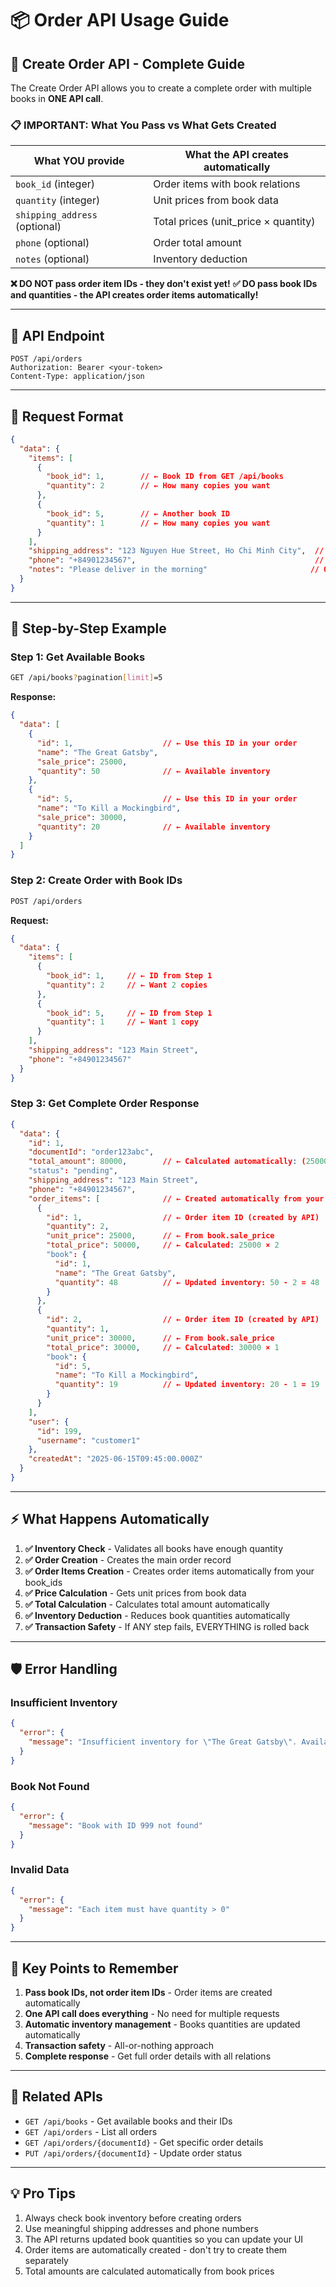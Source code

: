 # 📦 Order API Usage Guide

## 🎯 Create Order API - Complete Guide

The Create Order API allows you to create a complete order with multiple books in **ONE API call**.

### 📋 **IMPORTANT: What You Pass vs What Gets Created**

| What YOU provide | What the API creates automatically |
|------------------|-----------------------------------|
| `book_id` (integer) | Order items with book relations |
| `quantity` (integer) | Unit prices from book data |
| `shipping_address` (optional) | Total prices (unit_price × quantity) |
| `phone` (optional) | Order total amount |
| `notes` (optional) | Inventory deduction |

**❌ DO NOT pass order item IDs - they don't exist yet!**
**✅ DO pass book IDs and quantities - the API creates order items automatically!**

---

## 🚀 **API Endpoint**

```
POST /api/orders
Authorization: Bearer <your-token>
Content-Type: application/json
```

---

## 📝 **Request Format**

```json
{
  "data": {
    "items": [
      {
        "book_id": 1,        // ← Book ID from GET /api/books
        "quantity": 2        // ← How many copies you want
      },
      {
        "book_id": 5,        // ← Another book ID
        "quantity": 1        // ← How many copies you want
      }
    ],
    "shipping_address": "123 Nguyen Hue Street, Ho Chi Minh City",  // Optional
    "phone": "+84901234567",                                        // Optional
    "notes": "Please deliver in the morning"                       // Optional
  }
}
```

---

## 📖 **Step-by-Step Example**

### Step 1: Get Available Books
```bash
GET /api/books?pagination[limit]=5
```

**Response:**
```json
{
  "data": [
    {
      "id": 1,                    // ← Use this ID in your order
      "name": "The Great Gatsby",
      "sale_price": 25000,
      "quantity": 50              // ← Available inventory
    },
    {
      "id": 5,                    // ← Use this ID in your order
      "name": "To Kill a Mockingbird",
      "sale_price": 30000,
      "quantity": 20              // ← Available inventory
    }
  ]
}
```

### Step 2: Create Order with Book IDs
```bash
POST /api/orders
```

**Request:**
```json
{
  "data": {
    "items": [
      {
        "book_id": 1,     // ← ID from Step 1
        "quantity": 2     // ← Want 2 copies
      },
      {
        "book_id": 5,     // ← ID from Step 1
        "quantity": 1     // ← Want 1 copy
      }
    ],
    "shipping_address": "123 Main Street",
    "phone": "+84901234567"
  }
}
```

### Step 3: Get Complete Order Response
```json
{
  "data": {
    "id": 1,
    "documentId": "order123abc",
    "total_amount": 80000,        // ← Calculated automatically: (25000×2) + (30000×1)
    "status": "pending",
    "shipping_address": "123 Main Street",
    "phone": "+84901234567",
    "order_items": [              // ← Created automatically from your book_ids
      {
        "id": 1,                  // ← Order item ID (created by API)
        "quantity": 2,
        "unit_price": 25000,      // ← From book.sale_price
        "total_price": 50000,     // ← Calculated: 25000 × 2
        "book": {
          "id": 1,
          "name": "The Great Gatsby",
          "quantity": 48          // ← Updated inventory: 50 - 2 = 48
        }
      },
      {
        "id": 2,                  // ← Order item ID (created by API)
        "quantity": 1,
        "unit_price": 30000,      // ← From book.sale_price
        "total_price": 30000,     // ← Calculated: 30000 × 1
        "book": {
          "id": 5,
          "name": "To Kill a Mockingbird",
          "quantity": 19          // ← Updated inventory: 20 - 1 = 19
        }
      }
    ],
    "user": {
      "id": 199,
      "username": "customer1"
    },
    "createdAt": "2025-06-15T09:45:00.000Z"
  }
}
```

---

## ⚡ **What Happens Automatically**

1. **✅ Inventory Check** - Validates all books have enough quantity
2. **✅ Order Creation** - Creates the main order record
3. **✅ Order Items Creation** - Creates order items automatically from your book_ids
4. **✅ Price Calculation** - Gets unit prices from book data
5. **✅ Total Calculation** - Calculates total amount automatically
6. **✅ Inventory Deduction** - Reduces book quantities automatically
7. **✅ Transaction Safety** - If ANY step fails, EVERYTHING is rolled back

---

## 🛡️ **Error Handling**

### Insufficient Inventory
```json
{
  "error": {
    "message": "Insufficient inventory for \"The Great Gatsby\". Available: 5, Requested: 10"
  }
}
```

### Book Not Found
```json
{
  "error": {
    "message": "Book with ID 999 not found"
  }
}
```

### Invalid Data
```json
{
  "error": {
    "message": "Each item must have quantity > 0"
  }
}
```

---

## 🎯 **Key Points to Remember**

1. **Pass book IDs, not order item IDs** - Order items are created automatically
2. **One API call does everything** - No need for multiple requests
3. **Automatic inventory management** - Books quantities are updated automatically
4. **Transaction safety** - All-or-nothing approach
5. **Complete response** - Get full order details with all relations

---

## 🔗 **Related APIs**

- `GET /api/books` - Get available books and their IDs
- `GET /api/orders` - List all orders
- `GET /api/orders/{documentId}` - Get specific order details
- `PUT /api/orders/{documentId}` - Update order status

---

## 💡 **Pro Tips**

1. Always check book inventory before creating orders
2. Use meaningful shipping addresses and phone numbers
3. The API returns updated book quantities so you can update your UI
4. Order items are automatically created - don't try to create them separately
5. Total amounts are calculated automatically from book prices
